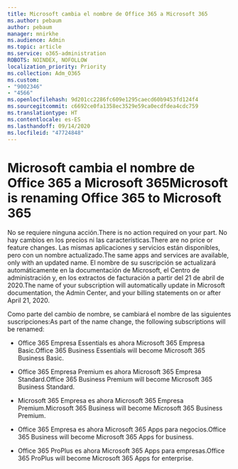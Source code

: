 ```yaml
---
title: Microsoft cambia el nombre de Office 365 a Microsoft 365
ms.author: pebaum
author: pebaum
manager: mnirkhe
ms.audience: Admin
ms.topic: article
ms.service: o365-administration
ROBOTS: NOINDEX, NOFOLLOW
localization_priority: Priority
ms.collection: Adm_O365
ms.custom:
- "9002346"
- "4566"
ms.openlocfilehash: 9d201cc2286fc609e1295caecd60b9453fd124f4
ms.sourcegitcommit: c6692ce0fa1358ec3529e59ca0ecdfdea4cdc759
ms.translationtype: HT
ms.contentlocale: es-ES
ms.lasthandoff: 09/14/2020
ms.locfileid: "47724848"
---
```

# <a name="microsoft-is-renaming-office-365-to-microsoft-365"></a><span data-ttu-id="3e038-102">Microsoft cambia el nombre de Office 365 a Microsoft 365</span><span class="sxs-lookup"><span data-stu-id="3e038-102">Microsoft is renaming Office 365 to Microsoft 365</span></span>

<span data-ttu-id="3e038-103">No se requiere ninguna acción.</span><span class="sxs-lookup"><span data-stu-id="3e038-103">There is no action required on your part.</span></span> <span data-ttu-id="3e038-104">No hay cambios en los precios ni las características.</span><span class="sxs-lookup"><span data-stu-id="3e038-104">There are no price or feature changes.</span></span> <span data-ttu-id="3e038-105">Las mismas aplicaciones y servicios están disponibles, pero con un nombre actualizado.</span><span class="sxs-lookup"><span data-stu-id="3e038-105">The same apps and services are available, only with an updated name.</span></span> <span data-ttu-id="3e038-106">El nombre de su suscripción se actualizará automáticamente en la documentación de Microsoft, el Centro de administración y, en los extractos de facturación a partir del 21 de abril de 2020.</span><span class="sxs-lookup"><span data-stu-id="3e038-106">The name of your subscription will automatically update in Microsoft documentation, the Admin Center, and your billing statements on or after April 21, 2020.</span></span>

<span data-ttu-id="3e038-107">Como parte del cambio de nombre, se cambiará el nombre de las siguientes suscripciones:</span><span class="sxs-lookup"><span data-stu-id="3e038-107">As part of the name change, the following subscriptions will be renamed:</span></span>

- <span data-ttu-id="3e038-108">Office 365 Empresa Essentials es ahora Microsoft 365 Empresa Basic.</span><span class="sxs-lookup"><span data-stu-id="3e038-108">Office 365 Business Essentials will become Microsoft 365 Business Basic.</span></span>

- <span data-ttu-id="3e038-109">Office 365 Empresa Premium es ahora Microsoft 365 Empresa Standard.</span><span class="sxs-lookup"><span data-stu-id="3e038-109">Office 365 Business Premium will become Microsoft 365 Business Standard.</span></span>

- <span data-ttu-id="3e038-110">Microsoft 365 Empresa es ahora Microsoft 365 Empresa Premium.</span><span class="sxs-lookup"><span data-stu-id="3e038-110">Microsoft 365 Business will become Microsoft 365 Business Premium.</span></span>

- <span data-ttu-id="3e038-111">Office 365 Empresa es ahora Microsoft 365 Apps para negocios.</span><span class="sxs-lookup"><span data-stu-id="3e038-111">Office 365 Business will become Microsoft 365 Apps for business.</span></span>

- <span data-ttu-id="3e038-112">Office 365 ProPlus es ahora Microsoft 365 Apps para empresas.</span><span class="sxs-lookup"><span data-stu-id="3e038-112">Office 365 ProPlus will become Microsoft 365 Apps for enterprise.</span></span>
